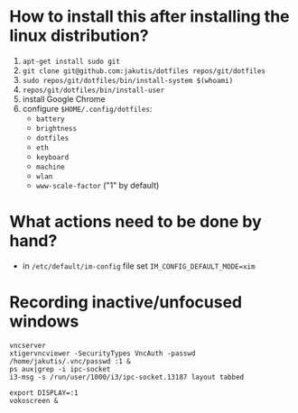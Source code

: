 # How to install this after installing the linux distribution?

1. `apt-get install sudo git`
2. `git clone git@github.com:jakutis/dotfiles repos/git/dotfiles`
3. `sudo repos/git/dotfiles/bin/install-system $(whoami)`
4. `repos/git/dotfiles/bin/install-user`
5. install Google Chrome
6. configure `$HOME/.config/dotfiles`:
   - `battery`
   - `brightness`
   - `dotfiles`
   - `eth`
   - `keyboard`
   - `machine`
   - `wlan`
   - `www-scale-factor` ("1" by default)

# What actions need to be done by hand?

- in `/etc/default/im-config` file set `IM_CONFIG_DEFAULT_MODE=xim`

# Recording inactive/unfocused windows

```
vncserver
xtigervncviewer -SecurityTypes VncAuth -passwd /home/jakutis/.vnc/passwd :1 &
ps aux|grep -i ipc-socket
i3-msg -s /run/user/1000/i3/ipc-socket.13187 layout tabbed

export DISPLAY=:1
vokoscreen &
```